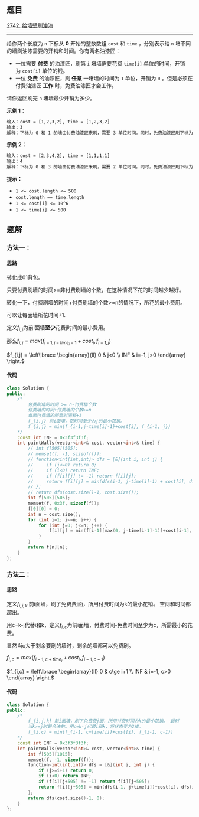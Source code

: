 ## 题目

[2742. 给墙壁刷油漆](https://leetcode.cn/problems/painting-the-walls/)

---

给你两个长度为 `n` 下标从 **0** 开始的整数数组 `cost` 和 `time` ，分别表示给 `n` 堵不同的墙刷油漆需要的开销和时间。你有两名油漆匠：

-   一位需要 **付费** 的油漆匠，刷第 `i` 堵墙需要花费 `time[i]` 单位的时间，开销为 `cost[i]` 单位的钱。
-   一位 **免费** 的油漆匠，刷 **任意** 一堵墙的时间为 `1` 单位，开销为 `0` 。但是必须在付费油漆匠 **工作** 时，免费油漆匠才会工作。

请你返回刷完 `n` 堵墙最少开销为多少。

  

**示例 1：**

```txt
输入：cost = [1,2,3,2], time = [1,2,3,2]
输出：3
解释：下标为 0 和 1 的墙由付费油漆匠来刷，需要 3 单位时间。同时，免费油漆匠刷下标为 2 和 3 的墙，需要 2 单位时间，开销为 0 。总开销为 1 + 2 = 3 。
```

**示例 2：**

```txt
输入：cost = [2,3,4,2], time = [1,1,1,1]
输出：4
解释：下标为 0 和 3 的墙由付费油漆匠来刷，需要 2 单位时间。同时，免费油漆匠刷下标为 1 和 2 的墙，需要 2 单位时间，开销为 0 。总开销为 2 + 2 = 4 。
```
  

**提示：**

-   `1 <= cost.length <= 500`
-   `cost.length == time.length`
-   `1 <= cost[i] <= 10^6`
-   `1 <= time[i] <= 500`

  

## 题解

### 方法一：

#### 思路

转化成01背包。

只要付费刷墙的时间>=非付费刷墙的个数，在这种情况下花的时间越少越好。

转化一下，付费刷墙的时间+付费刷墙的个数>=n的情况下，所花的最小费用。

可以让每面墙所花时间+1.

定义$f_{i,j}$为前i面墙**至少**花费j时间的最小费用。

那么$f_{i,j} = max(f_{i-1, j-time_i-1}+cost_i, f_{i-1, j})$

$f_{i,j} = \left\lbrace  \begin{array}{ll}
0 & j<0 \\
INF & i=-1, j>0
\end{array} \right.$

#### 代码

```cpp
class Solution {
public:
    /*
        付费刷墙的时间 >= n-付费墙个数
        付费墙的时间+付费墙的个数>=n
        每面付费墙的所需时间都+1
        f_{i,j} 前i面墙，花时间至少为j的最小花销。
        f_{i,j} = min(f_{i-1,j-time[i]-1}+cost[i], f_{i-1, j})
    */
    const int INF = 0x3f3f3f3f;
    int paintWalls(vector<int>& cost, vector<int>& time) {
        // int f[505][505];
        // memset(f, -1, sizeof(f));
        // function<int(int,int)> dfs = [&](int i, int j) {
        //     if (j<=0) return 0;
        //     if (i<0) return INF;
        //     if (f[i][j] != -1) return f[i][j];
        //     return f[i][j] = min(dfs(i-1, j-time[i]-1) + cost[i], dfs(i-1, j));
        // };
        // return dfs(cost.size()-1, cost.size());
        int f[505][505];
        memset(f, 0x3f, sizeof(f));
        f[0][0] = 0;
        int n = cost.size();
        for (int i=1; i<=n; i++) {
            for (int j=0; j<=n; j++) {
                f[i][j] = min(f[i-1][max(0, j-time[i-1]-1)]+cost[i-1], f[i-1][j]);
            }
        }
        return f[n][n];
    }
};
```
### 方法二：

#### 思路

定义$f_{i,j,k}$ 前i面墙，刷了免费费j面，所用付费时间为k的最小花销。 空间和时间都超出。

用c=k-j代替i和k，定义$f_{i,c}$为前i面墙，付费时间-免费时间至少为c，所需最小的花费。

显然当c大于剩余要刷的墙时，剩余的墙都可以免费刷。

$f_{i,c} = max(f_{i-1, c+time_i}+cost_i, f_{i-1, c-1})$

$f_{i,c} = \left\lbrace  \begin{array}{ll} 0 & c\ge i+1 \\ INF & i=-1, c>0 \end{array} \right.$

#### 代码

```cpp
class Solution {
public:
    /*
        f_{i,j,k} 前i面墙，刷了免费费j面，所用付费时间为k的最小花销。 超时
        当k>=j时是合法的。用c=k-j代替i和k，将状态变为2维。
        f_{i,c} = min(f_{i-1, c+time[i]}+cost[i], f_{i-1, c-1})
    */
    const int INF = 0x3f3f3f3f;
    int paintWalls(vector<int>& cost, vector<int>& time) {
        int f[505][1015];
        memset(f, -1, sizeof(f));
        function<int(int,int)> dfs = [&](int i, int j) {
            if (j>=i+1) return 0;
            if (i<0) return INF;
            if (f[i][j+505] != -1) return f[i][j+505];
            return f[i][j+505] = min(dfs(i-1, j+time[i])+cost[i], dfs(i-1, j-1));
        };
        return dfs(cost.size()-1, 0);
    }
};
```
